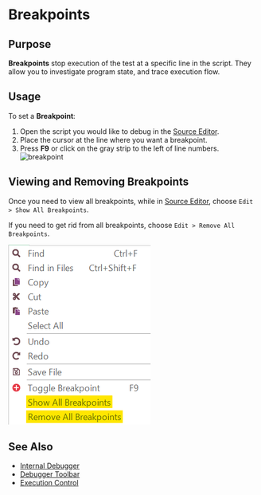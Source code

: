 # Breakpoints

## Purpose

**Breakpoints** stop execution of the test at a specific line in the script. They allow you to investigate program state, and trace execution flow.

## Usage

To set a **Breakpoint**:

1. Open the script you would like to debug in the [Source Editor](source_editor.md).
2. Place the cursor at the line where you want a breakpoint.
3. Press **F9** or click on the gray strip to the left of line numbers.
   ![breakpoint](./img/breakpoints1.png)

## Viewing and Removing Breakpoints

Once you need to view all breakpoints, while in [Source Editor](source_editor.md), choose `Edit > Show All Breakpoints`.

If you need to get rid from all breakpoints, choose `Edit > Remove All Breakpoints`.

![All Breakpoints](./img/breakpoints_show_remove_all_breakpoints.png)

## See Also

- [Internal Debugger](internal_debugger.md)
- [Debugger Toolbar](menu_and_toolbars.md)
- [Execution Control](control_execution.md)
